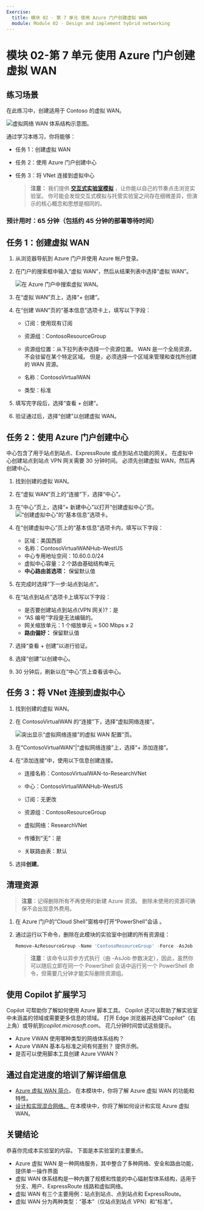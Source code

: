 ```yaml
---
Exercise:
  title: 模块 02 - 第 7 单元 使用 Azure 门户创建虚拟 WAN
  module: Module 02 - Design and implement hybrid networking
---
```


# 模块 02-第 7 单元 使用 Azure 门户创建虚拟 WAN

## 练习场景

在此练习中，创建适用于 Contoso 的虚拟 WAN。

![虚拟网络 WAN 体系结构示意图。](../media/7-exercise-create-virtual-wan-by-using-azure-portal.png)

通过学习本练习，你将能够：

+ 任务 1：创建虚拟 WAN
+ 任务 2：使用 Azure 门户创建中心
+ 任务 3：将 VNet 连接到虚拟中心


   >**注意：** 我们提供 **[交互式实验室模拟](https://mslabs.cloudguides.com/guides/AZ-700%20Lab%20Simulation%20-%20Create%20a%20virtual%20WAN%20using%20the%20Azure%20portal)** ，让你能以自己的节奏点击浏览实验室。 你可能会发现交互式模拟与托管实验室之间存在细微差异，但演示的核心概念和思想是相同的。

### 预计用时：65 分钟（包括约 45 分钟的部署等待时间）

## 任务 1：创建虚拟 WAN

1. 从浏览器导航到 Azure 门户并使用 Azure 帐户登录。

1. 在门户的搜索框中输入“虚拟 WAN”，然后从结果列表中选择“虚拟 WAN”。

   ![在 Azure 门户中搜索虚拟 WAN。](../media/search-for-virtual-wan.png)

1. 在“虚拟 WAN”页上，选择“+ 创建”。

1. 在“创建 WAN”页的“基本信息”选项卡上，填写以下字段：

   + 订阅：使用现有订阅

   + 资源组：ContosoResourceGroup

   + 资源组位置：从下拉列表中选择一个资源位置。 WAN 是一个全局资源，不会驻留在某个特定区域。 但是，必须选择一个区域来管理和查找所创建的 WAN 资源。

   + 名称：ContosoVirtualWAN

   + 类型：标准

1. 填写完字段后，选择“查看 + 创建”。

1. 验证通过后，选择“创建”以创建虚拟 WAN。

## 任务 2：使用 Azure 门户创建中心

中心包含了用于站点到站点、ExpressRoute 或点到站点功能的网关。 在虚拟中心创建站点到站点 VPN 网关需要 30 分钟时间。 必须先创建虚拟 WAN，然后再创建中心。

1. 找到创建的虚拟 WAN。
   
1. 在“虚拟 WAN”页上的“连接”下，选择“中心”。

1. 在“中心”页上，选择“+ 新建中心”以打开“创建虚拟中心”页。
   ![“创建虚拟中心”的“基本信息”选项卡。](../media/create-vwan-hub.png)

1. 在“创建虚拟中心”页上的“基本信息”选项卡内，填写以下字段：
   + 区域：美国西部
   + 名称：ContosoVirtualWANHub-WestUS
   + 中心专用地址空间：10.60.0.0/24
   + 虚拟中心容量：2 个路由基础结构单元
   + **中心路由首选项：** 保留默认值

1. 在完成时选择“下一步:站点到站点”。

1. 在“站点到站点”选项卡上填写以下字段：
   + 是否要创建站点到站点(VPN 网关)?：是
   + “AS 编号”字段是无法编辑的。
   + 网关缩放单元：1 个缩放单元 = 500 Mbps x 2
   + **路由偏好：** 保留默认值

1. 选择“查看 + 创建”以进行验证。

1. 选择“创建”以创建中心。

1. 30 分钟后，刷新以在“中心”页上查看该中心。

## 任务 3：将 VNet 连接到虚拟中心

1. 找到创建的虚拟 WAN。

1. 在 ContosoVirtualWAN 的“连接”下，选择“虚拟网络连接”。

   ![突出显示“虚拟网络连接”的虚拟 WAN 配置”页。](../media/connect-vnet-to-virtual-hub.png)

1. 在“ContosoVirtualWAN”|“虚拟网络连接”上，选择“+ 添加连接”。

1. 在“添加连接”中，使用以下信息创建连接。

   + 连接名称：ContosoVirtualWAN-to-ResearchVNet

   + 中心：ContosoVirtualWANHub-WestUS

   + 订阅：无更改

   + 资源组：ContosoResourceGroup

   + 虚拟网络：ResearchVNet

   + 传播到“无”：是

   + 关联路由表：默认

1. 选择**创建**。

## 清理资源

   >**注意**：记得删除所有不再使用的新建 Azure 资源。 删除未使用的资源可确保不会出现意外费用。

1. 在 Azure 门户的“Cloud Shell”窗格中打开“PowerShell”会话 。

1. 通过运行以下命令，删除在此模块的实验室中创建的所有资源组：

   ```powershell
   Remove-AzResourceGroup -Name 'ContosoResourceGroup' -Force -AsJob
   ```

   >**注意**：该命令以异步方式执行（由 -AsJob 参数决定），因此，虽然你可以随后立即在同一个 PowerShell 会话中运行另一个 PowerShell 命令，但需要几分钟才能实际删除资源组。

## 使用 Copilot 扩展学习

Copilot 可帮助你了解如何使用 Azure 脚本工具。 Copilot 还可以帮助了解实验室中未涵盖的领域或需要更多信息的领域。 打开 Edge 浏览器并选择“Copilot”（右上角）或导航到*copilot.microsoft.com*。 花几分钟时间尝试这些提示。
+ Azure VWAN 使用哪种类型的网络体系结构？
+ Azure VWAN 基本与标准之间有何差别？ 提供示例。
+ 是否可以使用脚本工具创建 Azure VWAN？

## 通过自定进度的培训了解详细信息

+ [Azure 虚拟 WAN 简介](https://learn.microsoft.com/training/modules/introduction-azure-virtual-wan/)。 在本模块中，你将了解 Azure 虚拟 WAN 的功能和特性。 
+ [设计和实现混合网络。](https://learn.microsoft.com/training/modules/design-implement-hybrid-networking/) 在本模块中，你将了解如何设计和实现 Azure 虚拟 WAN。

## 关键结论

恭喜你完成本实验室的内容。 下面是本实验室的主要重点。 

+ Azure 虚拟 WAN 是一种网络服务，其中整合了多种网络、安全和路由功能，提供单一操作界面
+ 虚拟 WAN 体系结构是一种内置了规模和性能的中心辐射型体系结构，适用于分支、用户、ExpressRoute 线路和虚拟网络。
+ 虚拟 WAN 有三个主要用例：站点到站点、点到站点和 ExpressRoute。 
+ 虚拟 WAN 分为两种类型：“基本”（仅站点到站点 VPN）和“标准”。









